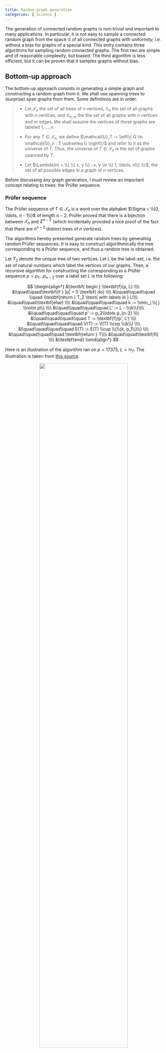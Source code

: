 ```yaml
---
title: Random graph generation 
categories: [ Science ]
---
```


The generation of connected random graphs is non-trivial and important to many
applications. In particular, it is not easy to sample a connected random graph
from the space $\mathcal{G}$ of all connected graphs with uniformity; i.e.
without a bias for graphs of a special kind. This entry contains three
algorithms for sampling random connected graphs. The first two are simple and
of reasonable complexity, but biased. The third algorithm is less efficient,
but it can be proven that it samples graphs without bias.

## Bottom-up approach

The bottom-up approach consists in generating a simple graph and constructing a
random graph from it. We shall use spanning trees to (surprise) span graphs
from them. Some definitions are in order.

>-   Let $\mathcal{T}_n$ the set of all trees of $n$ vertices, $\mathcal{G}_n$
>    the set of all graphs with $n$ vertices, and $\mathcal{G}_{n, m}$ the the
>    set of all graphs with $n$ vertices and $m$ edges. We shall assume the
>    vertices of these graphs are labeled $1, \ldots, n$.
>
>-   For any $T \in \mathcal{T}_n$, we define $\mathcal{U}_T := \left\\{ G
>            \in \mathcal{G}_n : T \subseteq G  \right\\}$ and refer to it
>    as *the universe* of $T$. Thus, the universe of $T \in \mathcal{T}_n$ is 
>    the set of graphs spanned by $T$.
>
>-   Let $\Lambda(n) = \\{ \\{ x, y \\} : x, y \in \\{ 1, \ldots, n\\}    \\}$, the set of all 
>    possible edges in a graph of $n$ vertices.

Before discussing any graph generation, I must review an important concept
relating to trees: the Prüfer sequence.

### Prüfer sequence 

The Prüfer sequence of $T \in \mathcal{T}_n$ is a word over the alphabet
$\Sigma = \\{0, \ldots, n - 1\\}$ of length $n - 2$. Prüfer proved that there
is a bijection between $\mathcal{T}_n$ and $\Sigma^{n-2}$ (which incidentally
provided a nice proof of the fact that there are $n^{n-2}$ distinct trees of
$n$ vertices).

The algorithms hereby presented generate random trees by generating random
Prüfer sequences. It is easy to construct algorithmically the tree
corresponding to a Prüfer sequence, and thus a random tree is obtained.

Let $T_2$ denote the unique tree of two vertices. Let $L$ be the label-set,
i.e. the set of natural numbers which label the vertices of our graphs. Then, a
recursive algorithm for constructing the corresponding to a Prüfer sequence $p
= p_1\ldots p_{n-2}$ over a label set $L$ is the following:

$$
\\begin{align*}
&\\textbf{ begin } \\textbf{f}(p, L) \\\\
&\\quad\\quad\\textbf{if } |p| = 0 \\textbf{ do} \\\\ 
&\\quad\\quad\\quad \\quad  \\textbf{return } T_2 \\text{ with labels in } L\\\\ 
&\\quad\\quad\\textbf{else} \\\\ 
&\\quad\\quad\\quad\\quad k := \\min_j \\{ j \\notin p\\} \\\\ 
&\\quad\\quad\\quad\\quad L' := L - \\{k\\}\\\\
&\\quad\\quad\\quad\\quad p' := p_2\\ldots p_{n-2} \\\\ 
&\\quad\\quad\\quad\\quad T := \\textbf{f}(p', L') \\\\ 
&\\quad\\quad\\quad\\quad V(T) := V(T) \\cup \\{k\\} \\\\ 
&\\quad\\quad\\quad\\quad E(T) := E(T) \\cup \\{\\{k, p_1\\}\\} \\\\ 
&\\quad\\quad\\quad\\quad \\textbf{return } T\\\\ 
&\\quad\\quad\\textbf{fi} \\\\ 
&\\textbf{end}
\\end{align*}
$$

Here is an illustration of the algorithm ran on $p = 17375$, $L =
\mathbb{N}_7$. The illustration is taken from [this
source](https://www.cs.tufts.edu/comp/150GT/documents/Prufer%20sequences%20-%20from%20[%20Gross,%20Yellen%20]%20%20Graph%20Theory%20and%20Its%20Applications,%203e.pdf).



<p align="center">
  <img src="../Images/prufergen.png" width="75%">
</p>


### Random graph generation

Let $T_w$ denote the graph corresponding to the Prüfer sequence $w$. Given a tree $T$ we 
define a special family of edges: 

$$ 
S_T = \\{e \in \Lambda(n) : e \notin E(T)\\} = \Lambda(n) - E(T)
$$

These are called the *spanning edges*, since these are the edges required to
span connected graphs from the spanning tree $T$. Observe that $\emptyset \in
S_T$ and is the set of edges required to span $T$ out of $T$.

Then, for any fixed $n$, we let the language $\left\\{ 1, \ldots, n
\right\\}^{n-2}$ be the index set of an indexed family of functions
$\mathcal{F}$ defined as:

$$\begin{align*}
    \mathcal{F}(w) : \mathcal{U}_{T_w} &\to S_T  \\\\
    \mathcal{F}(w)(G) &= E(G) - E(T_w)\end{align*}$$

> **$\mathcal{F}(w)$ is a bijection.**
>Let $S \in S_{T_w}$ for an arbitrary $T_w$. Define $G = (V(T), S \cup E(T_w)$. 
> Then $T_w \subseteq G$ and $G$ belongs to the domain of $\mathcal{F}(w)$.
> $E(T_w) \cap S_{T_w} = \emptyset$ by
>definition. Then $S = E(G) - E(T_w)$. 
>
> $\therefore$ $\mathcal{F}(w)$ is
>surjective.
>
>Let $G, G' \in \mathcal{U}_{T_w}$ for an arbitrary $T_w$. Assume
>$\mathcal{F}(w)(G) = \mathcal{F}(w)(G')$. Assume $G \neq G'$. Since $T_w$
>spans both, all edges in $T_w$ are in $G, G'$ and their difference must lie in
>an edge outside of $T_w$. But all edges outside of $T_w$ are in
>$\mathcal{F}(w)(G)$ and $\mathcal{F}(w)(G')$ respectively, which are the
>same. This is a contradiction. $\therefore$ $G = G'$.
>
> $\therefore$ $\mathcal{F}(w)$ is injective.
> 
> $\therefore$ $\mathcal{F}(w)$ is bijective.

To summarize the relations we have established, we see that there is a nice generative 
path

$$
\text{Prüfer sequence} \to \text{Tree} \to S \in S_T \to G \in \mathcal{U}_T
$$

which inspires effective procedures for random graph generation. The most 
obvious procedure is the following. Given an desired number of vertices $n$,


> *(1)* Generate randomly $p = p_1\ldots p_{n-2} \in \Sigma^{n-2}$.
>
> *(2)* Span the tree $T = (V, E)$ of the Prüfer sequence $p$.
>
> *(3)* Let $k \in_R \left\\{ 0, \ldots, \frac{ n(n-1) }{2} \right\\}$.
>
> *(4)* Let $\ell_1, \ldots, \ell_k \in_R S_T$, all
> distinct.
>
> *(5)* Let $E = E \cup \left\\{ \ell_1,\ldots, \ell_k \right\\}$

Because all trees of $n$ vertices correspond to a sequence, all trees can be
sampled. And all connected graphs can be derived from the set of all spanning
trees. Then this procedure generates all graphs in $\mathcal{G}_n$.

The question is whether it is equally likely to generate any two graphs
in $\mathcal{G}_n$. It is obvious that it is equally likely to generate
any tree. And the probability that a given graph is generated depends
entirely on the number of spanning trees it contains. Not all graphs
have the same number of spanning trees. $\therefore$ It is more likely
to generate a graph with many spanning trees than a graph with few
spanning trees.

--- 

The second effective procedure extends the input from only $n$, the number of
vertices, to $m$, the number of edges. Thus, it specifies the problem further
into the question of how to generate more or less dense graphs of $n$ vertices.
The effective procedure consists simply in generating $T_w$ and sampling $\ell
\in_R S_T$ repeatedly until $|E_T| = m$.


$$
\begin{align*}
    &\\textbf{Input: } n, m\\\\
    &T := (V, E) = \\textbf{genRandomTree}(n)\\\\
    &S_T := [\\Gamma^c(v_1), \\ldots, \\Gamma^c(v_n)]  \\\\
    &C := [ |S_T[1]|, \\ldots, |S_T|[n]|]  \\\\
    &V := [1, \\ldots, n]   \\\\
    &n' := n\\\\
    &\\textbf{while } |E(T)| < m \\textbf{ do } \\\\ 
    &\\qquad i := \\textbf{random}(1, n') \\\\ 
    &\\qquad v := V[i]\\\\
    &\\qquad \\textbf{if }  d(v) == n - 1  \\textbf{ do } \\\\ 
    &\\qquad \\qquad \\textbf{deleteAt}(V, i)\\\\ 
    &\\qquad\\qquad n' := n' - 1 \\\\ 
    &\\qquad\\textbf{else } \\\\ 
    &\\qquad\\qquad j = \\textbf{random}(1, C[v])\\\\
    &\\qquad\\qquad w := S_T[v][j] \\\\ 
    &\\qquad\\qquad E(T) := E(T) \\cup  \\left\\{ v, w \\right\\} \\\\
    &\\qquad\\qquad C[v] := C[v] - 1 \\\\ 
    &\\qquad\\qquad \\textbf{deleteAt}(S_T[v], j)  \\\\ 
    &\\qquad\\qquad\\textbf{deleteElement}(S_T[w], v)\\\\ 
    &\\qquad\\textbf{fi}\\\\
    &\\textbf{od}\\\\
    &\\textbf{return }
\end{align*}
$$

Generating a tree from a random Prüfer sequence is $O(n^2)$. Forming $S_T$ is
also $O(n^2)$. Within the while loop there are simply index manipulations, so
the complexity of the loop is $\varphi \times O(1) = \varphi$, with $\varphi$
the complexity of the number of iterations.

All iterations add an edge except those where a saturated vertex is
chosen. A saturated vertex may be chosen at most once. $\therefore$
There are $O(n)$ iterations where a saturated vertex is chosen. Since
the rest of the iterations add an edge, their number is fixed:
$m - (n-1)$, where $(n-1)$ is the number of edges in the spanned tree.
$\therefore$ There are exactly $m -n + 1$ edge-adding iterations.

$\therefore  \varphi = O(n) + O(m - n + 1) = O(n) + O(m) = O(m)$

$\therefore$ The complexity of the algorithm is
$O(n^2) + O(m) = O(n^2)$.

I showcase here random graphs with their source random trees as generated by
this algorithm. The left-most graph is the random tree which spanned the
right-most graph. The algorithm was implemented in C but the generated graphs
were plotted using the `networkx` Python package.

<p align="center">
  <img src="../Images/RandST1.png" width="45%">
  <img src="../Images/RandG1.png" width="45%">
</p>

<p align="center">
  <img src="../Images/RandST2.png" width="45%">
  <img src="../Images/Rand2.png" width="45%">
</p>

## Top-down approach

The approach discussed above is a bottom-up approach: a spanning tree is 
constructed and from it a graph is spanned. Though the construction is done 
in linear time, the complexity associated to $O(m - n + 1)$, the edge-adding 
iterations, becomes very large when a dense graph is desired. The upper bound 
is reached in the generation of a $K_n$.

A top-down approach analogous to the previous algorithms would in principle
consist in the generation of a $K_n$ and the random removal of edges in the
graph. This involves some extra complexity: while adding edges to a connected
graph cannot disconnect it, removing edges from a graph may do so. Thus, on
each iteration, some algorithmic process should determine if an edge can be
deleted or not without violating the connectivity invariant. 

Thus, an effective procedure goes as follows. Given $n$ and a desired number 
of edges $m$,

> *(1)* Generate $K_n = (V, E)$.
>
> (2) Let $V_c = V$ the list of vertices which can be pruned.
>
> *(3)* Let $v \in_R V_c$, $w \in_R \Gamma(v)$.
>
> (4) Check if removing $\\{v, w\\}$ preserves connectivity; if so, remove it from $E$.
>
> (5) Define $\Gamma(v) = \Gamma(v) - \\{w\\}$, $\Gamma(w) = \Gamma(w) - \\{v\\}$, regardless 
> of whether the edge was removed.
>
> (6) If $d(z) = 1$ or $\Gamma(z) = \emptyset$, remove $z$ from $V_c$, where $z \in \\{v, w\\}$.
>
> *(7)* If $|E| \neq m$, go to (3).

Assume $\textbf{BFSFind}(E, x, y)$ is an algorithm that checks if there
is a path from $x, y$ in a given edge set. Then a pseudo-code 
implementation of the effective procedure above is:

$$
\begin{align*}
&(V, E) := \\textbf{genKn}(n)\\\\
&\\Gamma := [\\Gamma(v_1), \\ldots, \\Gamma(v_n)]\\\\
&V_c := [v_1, \\ldots, v_n]\\\\ 
&\\textbf{while } |E| \\neq m \\textbf{do } \\\\ 
&\\quad\\quad v = \\textbf{randFrom}(V_c) \\\\ 
&\\quad\\quad w = \\textbf{randomFrom}(\\Gamma[v]) \\\\ 
&\\quad\\quad \\Gamma[v] = \\Gamma[v] - \\{w\\} \\\\ 
&\\quad\\quad \\Gamma[w] = \\Gamma[w] - \\{v\\} \\\\ 
&\\quad\\quad \\textbf{if BFSFind}(E - \\{v, w\\}, v, w) \\textbf{ do}  \\\\ 
&\\quad\\quad\\quad\\quad E := E - \\{v, w\\}\\\\
&\\quad\\quad \\textbf{fi}  \\\\ 
&\\quad\\quad \\textbf{if } d(v) = 1 \\lor \\Gamma[v] = \\emptyset \\textbf{ do } \\\\
&\\quad\\quad\\quad\\quad V_c := V_c - \\{v\\} \\\\ 
&\\quad\\quad\\textbf{fi}  \\\\ 
&\\quad\\quad \\textbf{if } d(w) = 1 \\lor \\Gamma[w] = \\emptyset \\textbf{ do } \\\\
&\\quad\\quad\\quad\\quad V_c := V_c - \\{w\\} \\\\ 
&\\quad\\quad\\textbf{fi}  \\\\ 
&\\textbf{od}
\end{align*}
$$

Generating a $K_n$ is $O(n^2)$. The $\textbf{while}$ selects a random vertex from $V_c$ 
and attempts to erase one of its edges. There is only one case one an edge is not removed;
namely, when the sampled edge is a bridge. This happens at most once per bridge. There are 
at most $n - 1$ bridges in a graph. $\therefore$ There are $O(n)$ iterations which do not 
remove an edge.

The remaining iterations will remove an edge and there will be exactly
$\frac{n(n-1)}{2} - m$ of them.

$\therefore$ There are $O(n) + O(\frac{n(n-1)}{2} - m) = O(n^2 - m)$
iterations.

The operations in each iteration are $O(1)$ except BFS. The complexity of BFS
grows linearly with the number of edges. $\therefore$ BFS is $O(n^2)$.

$\therefore$ The algorithm is $O(n^2) + O(n^2 - m)O(n^2) = O(n^4 - n^2m)$.

It should be noted that in practice the algorithm will perform much better than
this. For starters, BFS is not done over the whole graph, but should stop
whenever $w$ is find starting from $v$. This still is asymptotically $O(|E|)$,
but in practice much less. Secondly, BFS is ran on increasingly sparser graphs.
Thus, though its asymptotic complexity is given by the number of edges in the
initial $K_n$, it will become less complex per each iteration which removes an
edge. 

To compare our algorithms, I used the bottom-up approach to build from a
spanning tree of 100 vertices a $K_{100}$, and the top-down approach to build
from a $K_{100}$ a tree. Creating a $K_{100}$ from a tree took $0.62$ seconds.
Creating a tree of $99$ edges from a $K_{100}$ took $0.64$ seconds. All in all,
the practical efficiency of the top-down algorithm approximated that of the
bottom-up.

Below, I display a $K_{100}$ and the random tree generated from it.

<p align="center">
  <img src="../Images/K100.png" width="45%">
  <img src="../Images/TreeFromK100.png" width="45%">
</p>

The two questions are: (1) is the algorithm correct and (2) is the sampling 
uniform? In other words, will it always produce connected graphs and do all 
connected graphs in $\mathcal{G}\_{n,m}$ have the same probability of being 
generated?

Two observations are in order. Firstly, is not easy to determine the number of
possible elements in the sample space; i.e. the number of connected graphs of
$n$ vertices and $m$ edges. This is not essential to proving the correctness of
the algorithm, but since the sampling space of the algorithm is clearly finite
it is interesting to at least determine its size. Secondly, the set
$\mathcal{E}$ of edges which can be removed is not constant in the algorithm,
which induces certain amount of complexity. 

Let us define the class $\mathcal{C}\_{n,m}$ of *connected* graphs of $n$
vertices, $m$ edges, and let $\mathbb{C}(n,m) = |\mathcal{C}\_{n,m}|$. We will
provide a generating function for this sequence, but first let us study our
algorithm.

Any $G \in \mathcal{C}\_{n, m}$ corresponds univocally to a set of edges
s.t. removing those edges from a $K_n$ produces $G$. This readily entails that,
if we let $\mathcal{E}\_{n, m} \subseteq \Lambda(n)$ be the class of edges which,
if removed from a $K_n$, produce a graph in $\mathcal{C}\_{n, m}$,

$$
|\mathcal{E}_{n, m}| = \mathbb{G}(n, m)
$$

(Furthermore, for any $W \in \mathcal{E}_{n, m}$ it is the case that $|W| =
\binom{n}{2} - m$.) So there is a bijection $f\_{n,m} : \mathcal{E}\_{n,m}
\mapsto \mathcal{C}_{n, m}$ mapping a set of edges to the connected graph
generated by removing those edges from $K_n$.

We shall prove that *(1)* our algorithm effectively constructs a $W \in
\mathcal{E}\_{n,m}$ and computes $f(W)$ and *(2)* that any $W \in
\mathcal{E}\_{n,m}$ has an equal probability of being constructed.

*(1)* The algorithm iteratively removes edges ensuring that the
connectivity invariant is preserved. It is trivial to see that it removes $k :=
\binom{n}{2} - m$ edges. Let $S = \\{e_1, \ldots, e_{k}\\}$ be the set of
randomly sampled edges, where $e_i$ was sampled at the $i$th edge-removing
iteration.

Preserving the invariant entails that, across iterations, the sampling spaces
$E_1, \ldots, E_r$ from which edges to remove are sampled are:

- $E_1 = \\{ e \in W : W \in \mathcal{E}\_{n,m}  \\}$
- $E_2 = \\{ e \in W : W \in \mathcal{E}\_{n,m} \land \\{ e_1 \\}  \subseteq  W  \\}$
- $E_3 = \\{ e \in W : W \in \mathcal{E}\_{n,m} \land \\{ e_1, e_2 \\}  \subseteq  W  \\}$

etc. Thus, the general form is $E_i = \\{ e \in W : W \in \mathcal{E}\_{n,m} \land \\{ e_1, \ldots, e\_{i-1}\\} \subseteq W \\} $.

It follows that $S = \\{ e_1, \ldots, e_k \\} \subseteq W$ for some $W
\in \mathcal{E}\_{n,m}$. But $|S| = |W| = k$. Then $S = W$ and $S \in
\mathcal{E}\_{n,m}$. And since $S$ is the set of removed edges, the algorithm
computes $f(S)$.

*(2)* Since there is a bijection between $\mathcal{C}\_{n,m}$ and
$\mathcal{E}\_{n,m}$, a graph is more probable than others if and only if there
is a set $S \in \mathcal{E}\_{n,m}$ that is more probably constructed than others.
This could only be true for two cases: *(1)* An edge or set of edges in
$S$ is more likely to be chosen, or *(2)* $S$ contains more elements
than other members of $\mathcal{E}\_{n,m}$. But \textit{(1)} is impossible if
the selection is random, and \textit{(2)} contradicts that $|S| = \binom{n}{2} - m$ for every $S \in \mathcal{E}\_{n,m}$.

$\therefore$ The algorithm is correct and is unbiased.

--- 

As an appendix, let us derive $\mathbb{C}(n,m)$. It is straightforward to
reason that 

$$
\begin{align*}
    |\mathcal{G}_{n,m}| = \binom{\frac{n(n-1)}{2}}{m}
\end{align*}
$$

This inspires the definition of a generating function for the class
$\mathcal{G}_{n, m}$ of graphs of $n$ vertices, $m$ edges:

$$
\begin{align*}
    A(z, u) &= \sum_{k=0}^{\infty}\left(\sum_{r = 0}^{\infty} \binom{\frac{k(k-1)}{2}}{r}  u^r\right) \frac{z^k}{k!}\\\\
                                                               &=\sum_{k=0}^{\infty}(1 + u)^{\frac{k(n-1)}{2}} \frac{z^k}{k!} \\\\
                                                               &= 1 + \sum_{k=1}^{\infty} (1+u)^{k(k-1)/2} \frac{z^k}{k!}
\end{align*}
$$

An important observation is that any $G \in \mathcal{G}\_{n,m}$ is a set of
elements $G_1, \ldots, G_r \in \mathcal{C}\_{n, m}$. Informally, any graph is a
set of connected graphs. Since the relationship of the class $\mathcal{G}\_{n,
m}$ and the class $\mathcal{C}\_{n, m}$ is the set-of relation, the generating
function $C(z, u)$ of $\mathcal{C}\_{n,m}$ is satisfies

$$A(x) = e^{C(z, u)}    $$

Then

$$
\begin{align*}
    C(z, u) &= \ln \left[1 + \sum_{k=1}^{\infty} (1+u)^{k(k-1)/2} \frac{z^k}{k!}\right] \\\\
    &= \sum_{q=1}^{\infty} \frac{ (-1)^{q+1} }{q} \left[ \sum_{k=1}^{\infty}\left( 1+u \right)^{k (k-1) / 2} \frac{z^k}{k!}  \right]^{q} 
\end{align*}
$$

Thus, $C(z, u)$ is the generating function of the composite sequence
$\\{\\{|\mathcal{C}\_{n, m}|\\}\_{n\geq 1}\\}\_{m\geq 0}$. The resulting 
expression for the number of connected graphs of $n$ vertices, $m$ edges is:

$$
\begin{align*}
    \mathbb{C}(n, m) = n! ~ [ z^n ][ u^m ] \sum_{q=1}^{\infty} \frac{ (-1)^{q+1} }{q} \left[ \sum_{k=1}^{\infty}\left( 1+u \right)^{k (k-1) / 2} \frac{z^k}{k!}  \right]^{q} 
\end{align*}
$$

where $[z^n][u^m]C(z, u)$ are the $n$th and $m$th coefficients of the
generating functions for the polynomials dependent on $z$ and $u$,
respectively. 

> **Example**. For $m = n - 1$ (i.e. connected trees) across $n = 2, 3,
> \ldots$, $\mathbb{C}$ effectively produces the sequence
> 
> $$    1, 1, 3, 16, 125, 1296, \ldots  = \{n^{n-2}\}_{n\geq2 }$$
> 
> which we know is correct because there are $n^{n-2}$ Prufer sequences of
> length $n$.






























